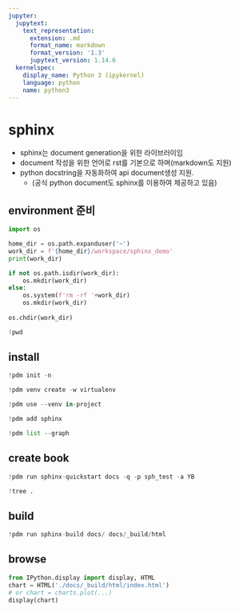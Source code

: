 ```yaml
---
jupyter:
  jupytext:
    text_representation:
      extension: .md
      format_name: markdown
      format_version: '1.3'
      jupytext_version: 1.14.6
  kernelspec:
    display_name: Python 3 (ipykernel)
    language: python
    name: python3
---
```


# sphinx


* sphinx는 document generation을 위한 라이브러이임
* document 작성을 위한 언어로 rst를 기본으로 하며(markdown도 지원)
* python docstring을 자동화하여 api document생성 지원. 
    * (공식 python document도 sphinx를 이용하여 제공하고 있음)
    


## environment 준비

```python
import os

home_dir = os.path.expanduser('~')
work_dir = f'{home_dir}/workspace/sphinx_demo'
print(work_dir)
```

```python
if not os.path.isdir(work_dir):
    os.mkdir(work_dir)
else:
    os.system(f'rm -rf '+work_dir)
    os.mkdir(work_dir)
    
os.chdir(work_dir)
```

```python
!pwd
```

## install

```python
!pdm init -n
```

```python
!pdm venv create -w virtualenv
```

```python
!pdm use --venv in-project
```

```python tags=["hide-output"]
!pdm add sphinx
```

```python
!pdm list --graph
```

## create book

```python
!pdm run sphinx-quickstart docs -q -p sph_test -a YB
```

```python
!tree .
```

## build

```python
!pdm run sphinx-build docs/ docs/_build/html
```

## browse

```python
from IPython.display import display, HTML
chart = HTML('./docs/_build/html/index.html')
# or chart = charts.plot(...)
display(chart)
```

```python

```
